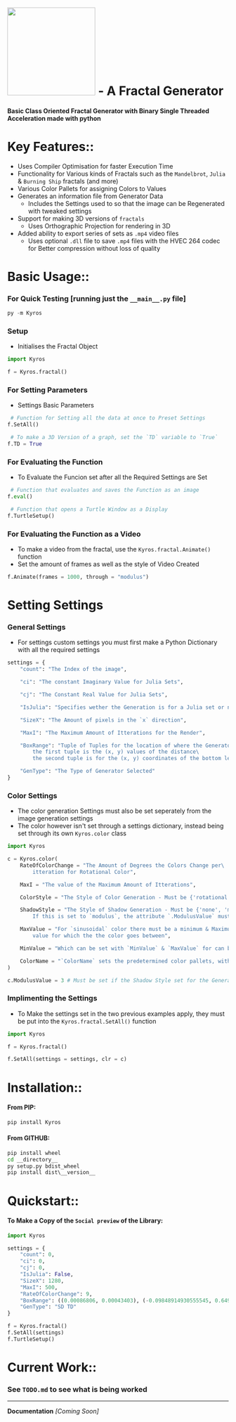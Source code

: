 <h1>
	<img src="https://github.com/Some1and2-XC/Kyros/assets/89313812/5ae3c003-1f34-4130-b46f-9715e105d03b" width="200em">
 	 - A Fractal Generator
</h1>

#### Basic Class Oriented Fractal Generator with Binary Single Threaded Acceleration made with python
# Key Features:: 
 - Uses Compiler Optimisation for faster Execution Time
 - Functionality for Various kinds of Fractals such as the `Mandelbrot`, `Julia` & `Burning Ship` fractals (and more)
 - Various Color Pallets for assigning Colors to Values
 - Generates an information file from Generator Data
    - Includes the Settings used to so that the image can be Regenerated with tweaked settings
 - Support for making 3D versions of `fractals`
    - Uses Orthographic Projection for rendering in 3D
 - Added ability to export series of sets as `.mp4` video files
    - Uses optional `.dll` file to save `.mp4` files with the HVEC 264 codec for Better compression without loss of quality

# Basic Usage::

### For Quick Testing [running just the `__main__.py` file]
```python
py -m Kyros
```

### Setup
 - Initialises the Fractal Object
```python
import Kyros

f = Kyros.fractal()
```

### For Setting Parameters
 - Settings Basic Parameters
```python
 # Function for Setting all the data at once to Preset Settings
f.SetAll()

 # To make a 3D Version of a graph, set the `TD` variable to `True`
f.TD = True
```

### For Evaluating the Function
 - To Evaluate the Funcion set after all the Required Settings are Set
```python
 # Function that evaluates and saves the Function as an image
f.eval()

 # Function that opens a Turtle Window as a Display
f.TurtleSetup()
```

### For Evaluating the Function as a Video
 - To make a video from the fractal, use the `Kyros.fractal.Animate()` function
 - Set the amount of frames as well as the style of Video Created
```python
f.Animate(frames = 1000, through = "modulus")
```

# Setting Settings
### General Settings
 - For settings custom settings you must first make a Python Dictionary with all the required settings
```python
settings = {
	"count": "The Index of the image",

	"ci": "The constant Imaginary Value for Julia Sets",

	"cj": "The Constant Real Value for Julia Sets",

	"IsJulia": "Specifies wether the Generation is for a Julia set or not",

	"SizeX": "The Amount of pixels in the `x` direction",

	"MaxI": "The Maximum Amount of Itterations for the Render",

	"BoxRange": "Tuple of Tuples for the location of where the Generator is referencing from\
		the first tuple is the (x, y) values of the distance\
		the second tuple is for the (x, y) coordinates of the bottom left of the image",

	"GenType": "The Type of Generator Selected"
}
```

### Color Settings
 - The color generation Settings must also be set seperately from the image generation settings
 - The color however isn't set through a settings dictionary, instead being set through its own `Kyros.color` class

```python
import Kyros

c = Kyros.color(
	RateOfColorChange = "The Amount of Degrees the Colors Change per\
		itteration for Rotational Color",

	MaxI = "The value of the Maximum Amount of Itterations",

	ColorStyle = "The Style of Color Generation - Must be {'rotational', 'sinusoidal'}",

	ShadowStyle = "The Style of Shadow Generation - Must be {'none', 'minimal', 'modulus'}\
		If this is set to `modulus`, the attribute `.ModulusValue` must also be set to the color class",

	MaxValue = "For `sinusoidal` color there must be a minimum & Maximum\
		value for which the the color goes between",

	MinValue = "Which can be set with `MinValue` & `MaxValue` for can be set with a Predetermined Color Pallet",

	ColorName = "`ColorName` sets the predetermined color pallets, with the options of {'sunset', 'ocean', 'fire', 'red'}"
)

c.ModulusValue = 3 # Must be set if the Shadow Style set for the Generation is `modulus`
```

### Implimenting the Settings
 - To Make the settings set in the two previous examples apply, they must be put into the `Kyros.fractal.SetAll()` function

```python
import Kyros

f = Kyros.fractal()

f.SetAll(settings = settings, clr = c)
```

# Installation::
#### From PIP:
```bat
pip install Kyros
```

#### From GITHUB: 
```bat
pip install wheel
cd __directory__
py setup.py bdist_wheel
pip install dist\__version__
```

# Quickstart::
#### To Make a Copy of the `Social preview` of the Library:
```python
import Kyros

settings = {
	"count": 0,
	"ci": 0,
	"cj": 0,
	"IsJulia": False,
	"SizeX": 1280,
	"MaxI": 500,
	"RateOfColorChange": 9,
	"BoxRange": ((0.00086806, 0.00043403), (-0.09848914930555545, 0.6495883493661031)),
	"GenType": "SD TD"
}

f = Kyros.fractal()
f.SetAll(settings)
f.TurtleSetup()
```

# Current Work::
### See `TODO.md` to see what is being worked

---
**Documentation** *[Coming Soon]*